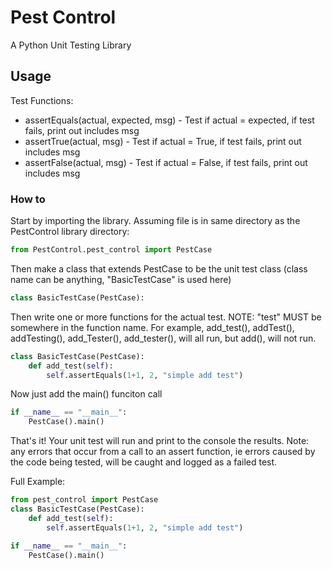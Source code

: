 # Pest Control

A Python Unit Testing Library

## Usage

Test Functions:
- assertEquals(actual, expected, msg) - Test if actual = expected, if test fails, print out includes msg
- assertTrue(actual, msg) - Test if actual = True, if test fails, print out includes msg
- assertFalse(actual, msg) - Test if actual = False, if test fails, print out includes msg

### How to

Start by importing the library. Assuming file is in same directory as the PestControl library directory:
```python
from PestControl.pest_control import PestCase
```

Then make a class that extends PestCase to be the unit test class (class name can be anything, "BasicTestCase" is used here)
```python
class BasicTestCase(PestCase):
```

Then write one or more functions for the actual test. NOTE: "test" MUST be somewhere in the function name.
For example, add_test(), addTest(), addTesting(), add_Tester(), add_tester(), will all run, but add(), will not run.  
```python
class BasicTestCase(PestCase):
    def add_test(self):
        self.assertEquals(1+1, 2, "simple add test")
```

Now just add the main() funciton call
```python
if __name__ == "__main__":
    PestCase().main()
```

That's it! Your unit test will run and print to the console the results. Note: any errors that occur from a call to an assert function, ie errors caused by the code being tested, will be caught and logged as a failed test.

Full Example:
```python
from pest_control import PestCase
class BasicTestCase(PestCase):
    def add_test(self):
        self.assertEquals(1+1, 2, "simple add test")

if __name__ == "__main__":
    PestCase().main()
```
